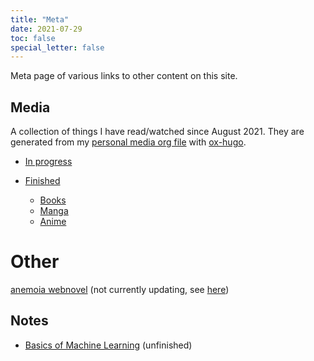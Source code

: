 ```yaml
---
title: "Meta"
date: 2021-07-29
toc: false
special_letter: false
---
```


Meta page of various links to other content on this site.

## Media

A collection of things I have read/watched since August 2021. They are generated from my [personal media org file](https://raw.githubusercontent.com/rayes0/blog/master/content-org/media-list.org) with [ox-hugo](https://ox-hugo.scripter.co/).

- [In progress](/media/in-progress)

- [Finished](/media/finished)
  - [Books](/media/finished#books)
  - [Manga](/media/finished#manga)
  - [Anime](/media/finished#anime)

# Other #

[anemoia webnovel](/anemoia/) (not currently updating, see [here](/about/#writing))

## Notes

- [Basics of Machine Learning](/notes/machine-learning) (unfinished)